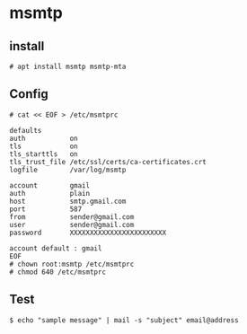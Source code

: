 # msmtp
##  install
    # apt install msmtp msmtp-mta
## Config    
    # cat << EOF > /etc/msmtprc

    defaults
    auth           on
    tls            on
    tls_starttls   on
    tls_trust_file /etc/ssl/certs/ca-certificates.crt
    logfile        /var/log/msmtp

    account        gmail
    auth           plain
    host           smtp.gmail.com
    port           587
    from           sender@gmail.com
    user           sender@gmail.com
    password       XXXXXXXXXXXXXXXXXXXXXXXX

    account default : gmail
    EOF
    # chown root:msmtp /etc/msmtprc
    # chmod 640 /etc/msmtprc
## Test
    $ echo "sample message" | mail -s "subject" email@address
